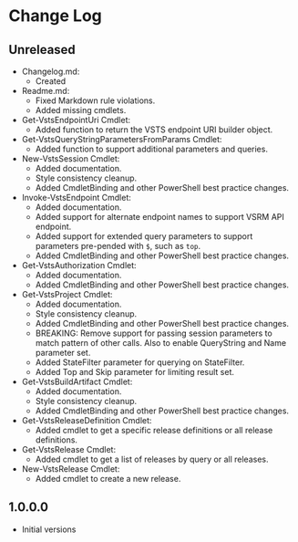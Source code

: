 # Change Log

## Unreleased

- Changelog.md:
  - Created
- Readme.md:
  - Fixed Markdown rule violations.
  - Added missing cmdlets.
- Get-VstsEndpointUri Cmdlet:
  - Added function to return the VSTS endpoint URI builder object.
- Get-VstsQueryStringParametersFromParams Cmdlet:
  - Added function to support additional parameters and queries.
- New-VstsSession Cmdlet:
  - Added documentation.
  - Style consistency cleanup.
  - Added CmdletBinding and other PowerShell best practice changes.
- Invoke-VstsEndpoint Cmdlet:
  - Added documentation.
  - Added support for alternate endpoint names to support VSRM
    API endpoint.
  - Added support for extended query parameters to support
    parameters pre-pended with `$`, such as `top`.
  - Added CmdletBinding and other PowerShell best practice changes.
- Get-VstsAuthorization Cmdlet:
  - Added documentation.
  - Added CmdletBinding and other PowerShell best practice changes.
- Get-VstsProject Cmdlet:
  - Added documentation.
  - Style consistency cleanup.
  - Added CmdletBinding and other PowerShell best practice changes.
  - BREAKING: Remove support for passing session parameters to match
    pattern of other calls. Also to enable QueryString and Name
    parameter set.
  - Added StateFilter parameter for querying on StateFilter.
  - Added Top and Skip parameter for limiting result set.
- Get-VstsBuildArtifact Cmdlet:
  - Added documentation.
  - Style consistency cleanup.
  - Added CmdletBinding and other PowerShell best practice changes.
- Get-VstsReleaseDefinition Cmdlet:
  - Added cmdlet to get a specific release definitions or all
    release definitions.
- Get-VstsRelease Cmdlet:
  - Added cmdlet to get a list of releases by query or all
    releases.
- New-VstsRelease Cmdlet:
  - Added cmdlet to create a new release.

## 1.0.0.0

- Initial versions
